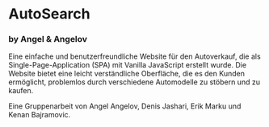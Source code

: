 # AutoSearch
### by Angel & Angelov

Eine einfache und benutzerfreundliche Website für den Autoverkauf, die als Single-Page-Application (SPA) mit Vanilla JavaScript erstellt wurde. Die Website bietet eine leicht verständliche Oberfläche, die es den Kunden ermöglicht, problemlos durch verschiedene Automodelle zu stöbern und zu kaufen.

Eine Gruppenarbeit von Angel Angelov, Denis Jashari, Erik Marku und Kenan Bajramovic.
